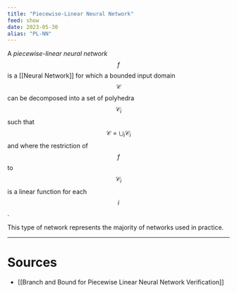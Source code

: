 ```yaml
---
title: "Piecewise-Linear Neural Network"
feed: show
date: 2023-05-30
alias: "PL-NN"
---
```


A _piecewise-linear neural network_ $$f$$ is a [[Neural Network]] for which a bounded input domain $$\mathcal{C}$$ can be decomposed into a set of polyhedra $$\mathcal{C}_i$$ such that $$\mathcal{C} = \bigcup_i \mathcal{C}_i$$ and where the restriction of $$f$$ to $$\mathcal{C}_i$$ is a linear function for each $$i$$.

This type of network represents the majority of networks used in practice.

---

# Sources
- [[Branch and Bound for Piecewise Linear Neural Network Verification]]